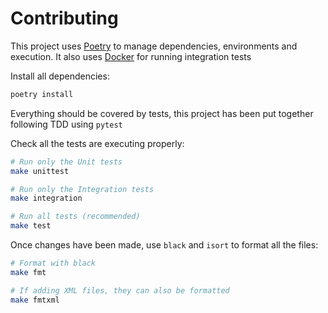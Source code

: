# Contributing

This project uses [Poetry](https://python-poetry.org/) to manage dependencies, environments and execution.
It also uses [Docker](https://www.docker.com/) for running integration tests

Install all dependencies:
```bash
poetry install
```
Everything should be covered by tests, this project has been put together following TDD using `pytest`

Check all the tests are executing properly:
```bash
# Run only the Unit tests
make unittest

# Run only the Integration tests
make integration

# Run all tests (recommended)
make test
```

Once changes have been made, use `black` and `isort` to format all the files:
```bash
# Format with black
make fmt

# If adding XML files, they can also be formatted
make fmtxml
```